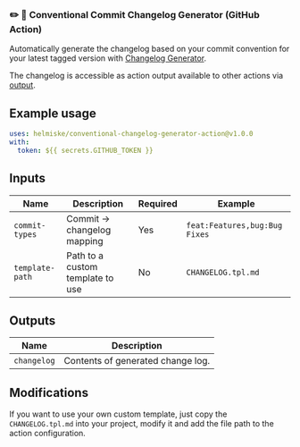 ### :pencil2: :page_with_curl: Conventional Commit Changelog Generator (GitHub Action)

Automatically generate the changelog based on your commit convention for your latest tagged version with [Changelog Generator](https://github.com/Helmisek/conventional-changelog-generator).

The changelog is accessible as action output available to other actions via [output](#outputs).

## Example usage

```yaml
uses: helmiske/conventional-changelog-generator-action@v1.0.0
with:
  token: ${{ secrets.GITHUB_TOKEN }}
```

## Inputs

| Name            | Description                      | Required | Example                       |
| --------------- | -------------------------------- | -------- | ----------------------------- |
| `commit-types`  | Commit -> changelog mapping      | Yes      | `feat:Features,bug:Bug Fixes` |
| `template-path` | Path to a custom template to use | No       | `CHANGELOG.tpl.md`            |

## Outputs

| Name        | Description                       |
| ----------- | --------------------------------- |
| `changelog` | Contents of generated change log. |

## Modifications

If you want to use your own custom template, just copy the `CHANGELOG.tpl.md` into your project, modify it and
add the file path to the action configuration.
